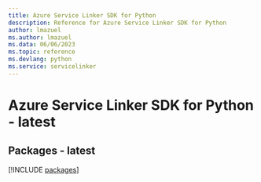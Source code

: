 ```yaml
---
title: Azure Service Linker SDK for Python
description: Reference for Azure Service Linker SDK for Python
author: lmazuel
ms.author: lmazuel
ms.data: 06/06/2023
ms.topic: reference
ms.devlang: python
ms.service: servicelinker
---
```

# Azure Service Linker SDK for Python - latest
## Packages - latest
[!INCLUDE [packages](service-linker-index.md)]
